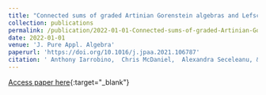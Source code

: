 ```yaml
---
title: "Connected sums of graded Artinian Gorenstein algebras and Lefschetz properties"
collection: publications
permalink: /publication/2022-01-01-Connected-sums-of-graded-Artinian-Gorenstein-algebras-and-Lefschetz-properties
date: 2022-01-01
venue: 'J. Pure Appl. Algebra'
paperurl: 'https://doi.org/10.1016/j.jpaa.2021.106787'
citation: ' Anthony Iarrobino,  Chris McDaniel,  Alexandra Seceleanu, &quot;Connected sums of graded Artinian Gorenstein algebras and Lefschetz properties.&quot; J. Pure Appl. Algebra, 2022.'
---
```

[Access paper here](https://doi.org/10.1016/j.jpaa.2021.106787){:target="_blank"}
